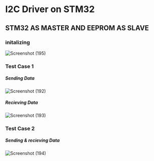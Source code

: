 # I2C Driver on STM32 
## STM32 AS MASTER AND EEPROM AS SLAVE 
### initalizing 
![Screenshot (195)](https://github.com/alaawahba13/MasterEmbeddedSystems/assets/101985923/2ee601ba-555d-469d-9b04-2c631a7c7a2b)

### Test Case 1 
##### Sending Data
![Screenshot (192)](https://github.com/alaawahba13/MasterEmbeddedSystems/assets/101985923/fed34575-bfab-412d-8b9d-ffc4b693ff69)

##### Recieving Data
![Screenshot (193)](https://github.com/alaawahba13/MasterEmbeddedSystems/assets/101985923/b8a81106-08f8-4aa4-a7bd-c115c64b48d3)

### Test Case 2
##### Sending & recieving Data
![Screenshot (194)](https://github.com/alaawahba13/MasterEmbeddedSystems/assets/101985923/e49f19f3-f03b-4fd1-bd81-396e7d5c0ad2)

